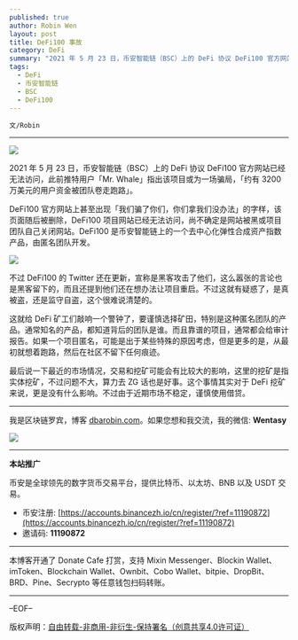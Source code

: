```yaml
---
published: true
author: Robin Wen
layout: post
title: DeFi100 事故
category: DeFi
summary: "2021 年 5 月 23 日，币安智能链（BSC）上的 DeFi 协议 DeFi100 官方网站已经无法访问，此前推特用户「Mr. Whale」指出该项目或为一场骗局，「约有 3200 万美元的用户资金被团队卷走跑路」。DeFi100 官方网站上甚至出现「我们骗了你们，你们拿我们没办法」的字样，该页面随后被删除，DeFi100 项目网站已经无法访问，尚不确定是网站被黑或项目团队自己关闭网站。DeFi100 是币安智能链上的一个去中心化弹性合成资产指数产品，由匿名团队开发。​​这个事情其实对于 DeFi 挖矿来说，更是没有什么影响。不过由于近期市场不稳定，谨慎使用借贷。"
tags:
  - DeFi
  - 币安智能链
  - BSC
  - DeFi100
---
```


`文/Robin`

***

![](https://cdn.dbarobin.com/ifcy2h2.png)

2021 年 5 月 23 日，币安智能链（BSC）上的 DeFi 协议 DeFi100 官方网站已经无法访问，此前推特用户「Mr. Whale」指出该项目或为一场骗局，「约有 3200 万美元的用户资金被团队卷走跑路」。

DeFi100 官方网站上甚至出现「我们骗了你们，你们拿我们没办法」的字样，该页面随后被删除，DeFi100 项目网站已经无法访问，尚不确定是网站被黑或项目团队自己关闭网站。DeFi100 是币安智能链上的一个去中心化弹性合成资产指数产品，由匿名团队开发。

![](https://cdn.dbarobin.com/ga1e59d.jpeg)

不过 DeFi100 的 Twitter 还在更新，宣称是黑客攻击了他们，这么嚣张的言论也是黑客留下的，而且还提到他们还在想办法让项目重启。不过这就有疑惑了，是真被盗，还是监守自盗，这个很难说清楚的。

这就给 DeFi 矿工们敲响一个警钟了，要谨慎选择矿田，特别是这种匿名团队的产品。通常知名的产品，都知道背后的团队是谁。而且靠谱的项目，通常都会给审计报告。如果一个项目匿名，可能是出于某些特殊的原因考虑，但是更多的是，从最初就想着跑路，然后在社区不留下任何痕迹。

最后说一下最近的市场情况，交易和挖矿可能会有比较大的影响，这里的挖矿是指实体挖矿，不过问题不大，算力去 ZG 话也是好事。这个事情其实对于 DeFi 挖矿来说，更是没有什么影响。不过由于近期市场不稳定，谨慎使用借贷。

***

我是区块链罗宾，博客 [dbarobin.com](https://dbarobin.com/)。如果您想和我交流，我的微信: **Wentasy**

![](https://cdn.dbarobin.com/v4yywe2.png)

***

**本站推广**

币安是全球领先的数字货币交易平台，提供比特币、以太坊、BNB 以及 USDT 交易。

* 币安注册: [https://accounts.binancezh.io/cn/register/?ref=11190872](https://accounts.binancezh.io/cn/register/?ref=11190872)
* 邀请码: **11190872**

***

本博客开通了 Donate Cafe 打赏，支持 Mixin Messenger、Blockin Wallet、imToken、Blockchain Wallet、Ownbit、Cobo Wallet、bitpie、DropBit、BRD、Pine、Secrypto 等任意钱包扫码转账。

<center>
    <div class="--donate-button"
         data-button-id="f8b9df0d-af9a-460d-8258-d3f435445075"
    ></div>
</center>

***

–EOF–

版权声明：[自由转载-非商用-非衍生-保持署名（创意共享4.0许可证）](http://creativecommons.org/licenses/by-nc-nd/4.0/deed.zh)